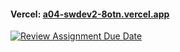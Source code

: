 #### Vercel: <a href="https://a04-swdev2-rl1o.vercel.app/" target="_blank">a04-swdev2-8otn.vercel.app
</a>

[![Review Assignment Due Date](https://classroom.github.com/assets/deadline-readme-button-22041afd0340ce965d47ae6ef1cefeee28c7c493a6346c4f15d667ab976d596c.svg)](https://classroom.github.com/a/CeVLFQ6o)
